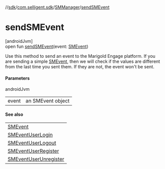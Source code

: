//[sdk](../../../index.md)/[com.selligent.sdk](../index.md)/[SMManager](index.md)/[sendSMEvent](send-s-m-event.md)

# sendSMEvent

[androidJvm]\
open fun [sendSMEvent](send-s-m-event.md)(event: [SMEvent](../-s-m-event/index.md))

Use this method to send an event to the Marigold Engage platform. If you are sending a simple [SMEvent](../-s-m-event/index.md), then we will check if the values are different from the last time you sent them. If they are not, the event won't be sent.

#### Parameters

androidJvm

| | |
|---|---|
| event | an SMEvent object |

#### See also

| |
|---|
| [SMEvent](../-s-m-event/index.md) |
| [SMEventUserLogin](../-s-m-event-user-login/index.md) |
| [SMEventUserLogout](../-s-m-event-user-logout/index.md) |
| [SMEventUserRegister](../-s-m-event-user-register/index.md) |
| [SMEventUserUnregister](../-s-m-event-user-unregister/index.md) |
